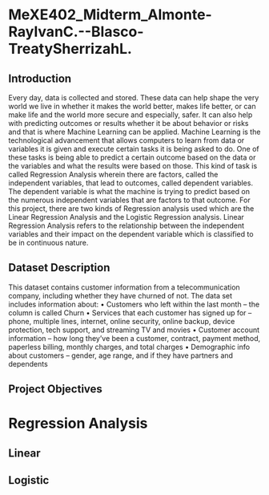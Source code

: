 # MeXE402_Midterm_Almonte-RayIvanC.--Blasco-TreatySherrizahL.

## Introduction

Every day, data is collected and stored. These data can help shape the very world we live in whether it makes the world better, makes life better, or can make life and the world more secure and especially, safer. It can also help with predicting outcomes or results whether it be about behavior or risks and that is where Machine Learning can be applied. Machine Learning is the technological advancement that allows computers to learn from data or variables it is given and execute certain tasks it is being asked to do. One of these tasks is being able to predict a certain outcome based on the data or the variables and what the results were based on those. This kind of task is called Regression Analysis wherein there are factors, called the independent variables, that lead to outcomes, called dependent variables. The dependent variable is what the machine is trying to predict based on the numerous independent variables that are factors to that outcome. For this project, there are two kinds of Regression analysis used which are the Linear Regression Analysis and the Logistic Regression analysis. Linear Regression Analysis refers to the relationship between the independent variables and their impact on the dependent variable which is classified to be in continuous nature. 

## Dataset Description



This dataset contains customer information from a telecommunication company, including whether they have churned of not. 
The data set includes information about:
• Customers who left within the last month – the column is called Churn
• Services that each customer has signed up for – phone, multiple lines, internet, online security, online backup, device protection, tech support, and streaming TV and movies
• Customer account information – how long they’ve been a customer, contract, payment method, paperless billing, monthly charges, and total charges
• Demographic info about customers – gender, age range, and if they have partners and dependents


## Project Objectives

# Regression Analysis

## Linear

## Logistic
